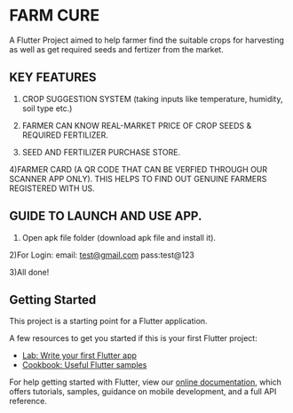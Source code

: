# FARM CURE

A Flutter Project aimed to help farmer find the suitable crops for harvesting as well as get required seeds and fertizer from the market.

## KEY FEATURES

1) CROP SUGGESTION SYSTEM (taking inputs like temperature, humidity, soil type etc.)

2) FARMER CAN KNOW REAL-MARKET PRICE OF CROP SEEDS & REQUIRED FERTILIZER.

3) SEED AND FERTILIZER PURCHASE STORE.

4)FARMER CARD (A QR CODE THAT CAN BE VERFIED THROUGH OUR SCANNER APP ONLY). THIS HELPS TO FIND OUT GENUINE FARMERS   REGISTERED WITH US.

## GUIDE TO LAUNCH AND USE APP.

1) Open apk file folder (download apk file and install it).

2)For Login: email: test@gmail.com  pass:test@123

3)All done!

## Getting Started

This project is a starting point for a Flutter application.

A few resources to get you started if this is your first Flutter project:

- [Lab: Write your first Flutter app](https://flutter.dev/docs/get-started/codelab)
- [Cookbook: Useful Flutter samples](https://flutter.dev/docs/cookbook)

For help getting started with Flutter, view our
[online documentation](https://flutter.dev/docs), which offers tutorials,
samples, guidance on mobile development, and a full API reference.

